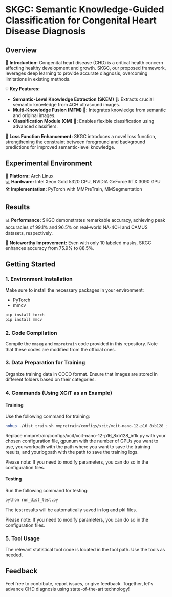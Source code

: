 # SKGC: Semantic Knowledge-Guided Classification for Congenital Heart Disease Diagnosis

## Overview

🚀 **Introduction:** Congenital heart disease (CHD) is a critical health concern affecting healthy development and growth. SKGC, our proposed framework, leverages deep learning to provide accurate diagnosis, overcoming limitations in existing methods.

💡 **Key Features:**
- **Semantic-Level Knowledge Extraction (SKEM) 🧠:** Extracts crucial semantic knowledge from 4CH ultrasound images.
- **Multi-Knowledge Fusion (MFM) 🔄:** Integrates knowledge from semantic and original images.
- **Classification Module (CM) 🤖:** Enables flexible classification using advanced classifiers.

🎯 **Loss Function Enhancement:** SKGC introduces a novel loss function, strengthening the constraint between foreground and background predictions for improved semantic-level knowledge.

## Experimental Environment

🔧 **Platform:** Arch Linux  
💻 **Hardware:** Intel Xeon Gold 5320 CPU, NVIDIA GeForce RTX 3090 GPU  
🛠️ **Implementation:** PyTorch with MMPreTrain, MMSegmentation

## Results

📊 **Performance:** SKGC demonstrates remarkable accuracy, achieving peak accuracies of 99.1% and 96.5% on real-world NA-4CH and CAMUS datasets, respectively.

🌟 **Noteworthy Improvement:** Even with only 10 labeled masks, SKGC enhances accuracy from 75.9% to 88.5%.

## Getting Started

### 1. Environment Installation

Make sure to install the necessary packages in your environment:
- PyTorch
- mmcv

```bash
pip install torch
pip install mmcv
```

###  2. Code Compilation

Compile the `mmseg` and `mmpretrain` code provided in this repository. Note that these codes are modified from the official ones.

### 3. Data Preparation for Training

Organize training data in COCO format. Ensure that images are stored in different folders based on their categories.

### 4. Commands (Using XCiT as an Example)

#### Training

Use the following command for training:

```bash
nohup ./dist_train.sh mmpretrain/configs/xcit/xcit-nano-12-p16_8xb128_in1k.py gpunum --work-dir yourworkpath >yourlogpath  2>&1 &
```

Replace mmpretrain/configs/xcit/xcit-nano-12-p16_8xb128_in1k.py with your chosen configuration file, gpunum with the number of GPUs you want to use, yourworkpath with the path where you want to save the training results, and yourlogpath with the path to save the training logs.

Please note: If you need to modify parameters, you can do so in the configuration files.
#### Testing

Run the following command for testing:

```bash
python run_dist_test.py
```

The test results will be automatically saved in log and pkl files.

Please note: If you need to modify parameters, you can do so in the configuration files.

### 5. Tool Usage
The relevant statistical tool code is located in the tool path. Use the tools as needed.

## Feedback

Feel free to contribute, report issues, or give feedback. Together, let's advance CHD diagnosis using state-of-the-art technology!

